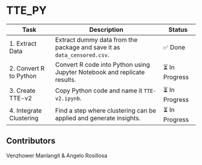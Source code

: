 # TTE_PY
| Task | Description | Status |
|------|------------|--------|
| 1. Extract Data | Extract dummy data from the package and save it as `data_censored.csv`. | ✅ Done |
| 2. Convert R to Python | Convert R code into Python using Jupyter Notebook and replicate results. | ⏳ In Progress |
| 3. Create TTE-v2 | Copy Python code and name it `TTE-v2.ipynb`. | ⏳ In Progress |
| 4. Integrate Clustering | Find a step where clustering can be applied and generate insights. | ⏳ In Progress |

## Contributors
Venzhower Manlangit & Angelo Rosillosa
